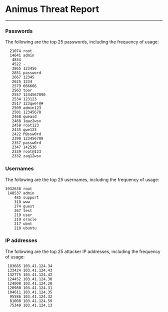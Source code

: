 # Animus Threat Report
-----------------

### Passwords
The following are the top 25 passwords, including the frequency of usage:
```
  21074 root
  14641 admin
   4834 
   4522 -
   3865 123456
   2851 password
   2667 12345
   2625 1234
   2579 666666
   2563 toor
   2557 1234567890
   2534 123123
   2517 123qwe!@#
   2509 admin123
   2501 12345678
   2468 qweasd
   2468 1qaz2wsx
   2458 root123
   2435 qwe123
   2422 P@ssw0rd
   2390 123456789
   2357 passw0rd
   2347 142536
   2339 root@123
   2332 zaq12wsx
```

### Usernames
The following are the top 25 usernames, including the frequency of usage:
```
3932638 root
 148537 admin
    485 support
    310 www
    274 guest
    267 test
    219 user
    219 oracle
    217 ubnt
    210 ubuntu
```

### IP addresses
The following are the top 25 attacker IP addresses, including the frequency of usage:
```
 183685 103.41.124.34
 133424 103.41.124.43
 132775 103.41.124.42
 124452 103.41.124.30
 124008 103.41.124.20
 120980 103.41.124.31
 104611 103.41.124.35
  95586 103.41.124.32
  81008 103.41.124.59
  75340 103.41.124.13
```
